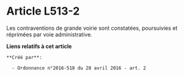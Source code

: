 # Article L513-2

Les contraventions de grande voirie sont constatées, poursuivies et réprimées par voie administrative.

**Liens relatifs à cet article**

	**Créé par**:

	  - Ordonnance n°2016-518 du 28 avril 2016 - art. 2
